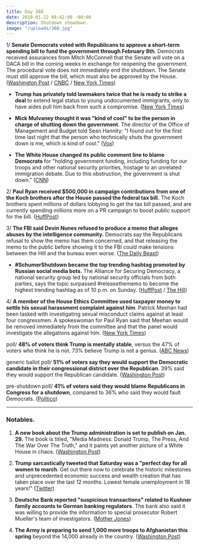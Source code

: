 ```yaml
---
title: Day 368
date: 2018-01-22 08:42:00 -08:00
description: Shutdown showdown.
image: "/uploads/368.jpg"
---
```


1/ **Senate Democrats voted with Republicans to approve a short-term spending bill to fund the government through February 8th**. Democrats received assurances from Mitch McConnell that the Senate will vote on a DACA bill in the coming weeks in exchange for reopening the government. The procedural vote does not immediately end the shutdown. The Senate must still approve the bill, which must also be approved by the House. ([Washington Post](https://www.washingtonpost.com/powerpost/trump-slams-democrats-as-third-day-of-government-shutdown-begins/2018/01/22/3a3eecf0-ff25-11e7-9d31-d72cf78dbeee_story.html) / [CNBC](https://www.cnbc.com/2018/01/22/government-shutdown-news-senators-reach-deal-to-end-shutdown.html) / [New York Times](https://www.nytimes.com/2018/01/22/us/politics/government-shutdown.html))

* **Trump has privately told lawmakers twice that he is ready to strike a deal** to extend legal status to young undocumented immigrants, only to have aides pull him back from such a compromise. ([New York Times](https://www.nytimes.com/2018/01/21/us/politics/trump-government-shutdown.html))

* **Mick Mulvaney thought it was "kind of cool" to be the person in charge of shutting down the government**. The director of the Office of Management and Budget told Sean Hannity: "I found out for the first time last night that the person who technically shuts the government down is me, which is kind of cool." ([Vox](https://www.vox.com/policy-and-politics/2018/1/20/16913284/mulvaney-shutdown-cool))

* **The White House changed its public comment line to blame Democrats** for "holding government funding, including funding for our troops and other national security priorities, hostage to an unrelated immigration debate. Due to this obstruction, the government is shut down." ([CNN](https://www.cnn.com/2018/01/21/politics/white-house-comment-line-blames-dems-trnd/index.html))

2/ **Paul Ryan received $500,000 in campaign contributions from one of the Koch brothers after the House passed the federal tax bill.** The Koch brothers spent millions of dollars lobbying to get the tax bill passed, and are currently spending millions more on a PR campaign to boost public support for the bill. ([HuffPost](https://www.huffingtonpost.com/entry/koch-paysout-to-ryan-after-taxlaw_us_5a63ce41e4b0dc592a09697c))

3/ **The FBI said Devin Nunes refused to produce a memo that alleges abuses by the intelligence community.** Democrats say the Republicans refusal to show the memo has them concerned, and that releasing the memo to the public before showing it to the FBI could make tensions between the Hill and the bureau even worse. ([The Daily Beast](https://www.thedailybeast.com/the-fbi-hasnt-even-seen-devin-nunes-releasethememo-memo))

* **#SchumerShutdown became the top trending hashtag promoted by Russian social media bots**. The Alliance for Securing Democracy, a national security group led by national security officials from both parties, says the topic surpassed #releasethememo to become the highest trending hashtag as of 10 p.m. on Sunday. ([HuffPost](https://www.huffingtonpost.com/entry/government-shutdown-russia-twitter-trump_us_5a654795e4b0dc592a0a06c8) / [The Hill](http://thehill.com/policy/technology/370044-advocacy-group-schumershutdown-becomes-top-hashtag-used-by-russia-bots))

4/ **A member of the House Ethics Committee used taxpayer money to settle his sexual harassment complaint against him**. Patrick Meehan had been tasked with investigating sexual misconduct claims against at least four congressmen. A spokeswoman for Paul Ryan said that Meehan would be removed immediately from the committee and that the panel would investigate the allegations against him. ([New York Times](https://www.nytimes.com/2018/01/20/us/politics/patrick-meehan-sexual-harassment.html))

poll/ **48% of voters think Trump is mentally stable**, versus the 47% of voters who think he is not. 73% believe Trump is not a genius. ([ABC News](http://abcnews.go.com/Politics/amid-record-low-year-approval-half-question-trumps/story?id=52473639))

generic ballot poll/ **51% of voters say they would support the Democratic candidate in their congressional district over the Republican**. 39% said they would support the Republican candidate. ([Washington Post](https://www.washingtonpost.com/politics/women-and-independents-drive-advantage-for-democrats-ahead-of-midterms-elections-post-abc-poll-finds/2018/01/21/6d7081a6-fef8-11e7-8acf-ad2991367d9d_story.html))

pre-shutdown poll/ **41% of voters said they would blame Republicans in Congress for a shutdown**, compared to 36% who said they would fault Democrats. ([Politico](https://www.politico.com/story/2018/01/21/government-shutdown-2018-polls-blame-353728))

---

### Notables.

1. **A new book about the Trump administration is set to publish on Jan. 29.** The book is titled, "Media Madness: Donald Trump, The Press, And The War Over The Truth," and it paints yet another picture of a White House in chaos. ([Washington Post](https://www.washingtonpost.com/politics/defiance-disorder-another-new-book-portrays-chaos-in-trumps-white-house/2018/01/21/9362d160-febd-11e7-93f5-53a3a47824e8_story.html?utm_term=.f106a44e76fa))

2. **Trump sarcastically tweeted that Saturday was a "perfect day for all women to march**. Get out there now to celebrate the historic milestones and unprecedented economic success and wealth creation that has taken place over the last 12 months. Lowest female unemployment in 18 years!" ([Twitter](http://abcnews.go.com/Politics/thousands-streets-womens-march-anniversary-trumps-1st-year/story?id=52483721)) 

3. **Deutsche Bank reported "suspicious transactions" related to Kushner family accounts to German banking regulators**. The bank also said it was willing to provide the information to special prosecutor Robert Mueller's team of investigators. ([Mother Jones](http://www.motherjones.com/politics/2018/01/deutsche-bank-reports-suspicious-activity-related-to-jared-kushners-accounts-1/))

4. **The Army is preparing to send 1,000 more troops to Afghanistan this spring** beyond the 14,000 already in the country. ([Washington Post](https://www.washingtonpost.com/world/national-security/up-to-1000-more-us-troops-could-be-headed-to-afghanistan-this-spring/2018/01/21/153930b6-fd1b-11e7-a46b-a3614530bd87_story.html))